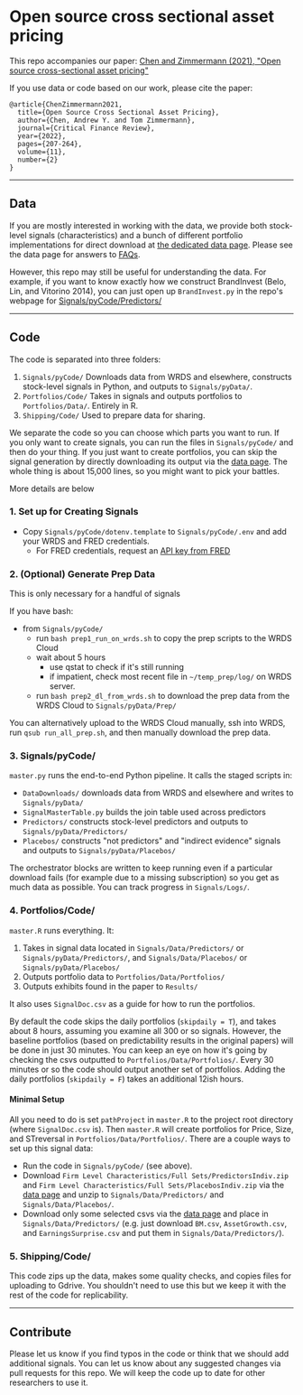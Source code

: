 # Open source cross sectional asset pricing

This repo accompanies our paper:
[Chen and Zimmermann (2021), "Open source cross-sectional asset pricing"](https://papers.ssrn.com/sol3/papers.cfm?abstract_id=3604626)

If you use data or code based on our work, please cite the paper: 

~~~
@article{ChenZimmermann2021,
  title={Open Source Cross Sectional Asset Pricing},
  author={Chen, Andrew Y. and Tom Zimmermann},
  journal={Critical Finance Review},
  year={2022},
  pages={207-264},
  volume={11},
  number={2}
}
~~~


----

## Data

If you are mostly interested in working with the data, we provide both stock-level signals (characteristics) and a bunch of different portfolio implementations for direct download at [the dedicated data page](https://www.openassetpricing.com). Please see the data page for answers to [FAQs](https://www.openassetpricing.com/faq/).

However, this repo may still be useful for understanding the data.  For example, if you want to know exactly how we construct BrandInvest (Belo, Lin, and Vitorino 2014), you can just open up `BrandInvest.py` in the repo's webpage for [Signals/pyCode/Predictors/](https://github.com/OpenSourceAP/CrossSection/tree/master/Signals/pyCode/Predictors)

----

## Code 

The code is separated into three folders:

1. `Signals/pyCode/` Downloads data from WRDS and elsewhere, constructs stock-level signals in Python, and outputs to `Signals/pyData/`.
2. `Portfolios/Code/` Takes in signals and outputs portfolios to `Portfolios/Data/`.  Entirely in R.
3. `Shipping/Code/` Used to prepare data for sharing.

We separate the code so you can choose which parts you want to run.  If you only want to create signals, you can run the files in `Signals/pyCode/` and then do your thing.  If you just want to create portfolios, you can skip the signal generation by directly downloading its output via the [data page](https://www.openassetpricing.com/).  The whole thing is about 15,000 lines, so you might want to pick your battles.

More details are below

### 1. Set up for Creating Signals
* Copy `Signals/pyCode/dotenv.template` to `Signals/pyCode/.env` and add your WRDS and FRED credentials.
  - For FRED credentials, request an [API key from FRED](https://research.stlouisfed.org/docs/api/api_key.html)

### 2. (Optional) Generate Prep Data

This is only necessary for a handful of signals

If you have bash:
* from `Signals/pyCode/`
  - run `bash prep1_run_on_wrds.sh` to copy the prep scripts to the WRDS Cloud
  - wait about 5 hours
    - use qstat to check if it's still running
    - if impatient, check most recent file in `~/temp_prep/log/` on WRDS server.  
  - run `bash prep2_dl_from_wrds.sh` to download the prep data from the WRDS Cloud to `Signals/pyData/Prep/`

You can alternatively upload to the WRDS Cloud manually, ssh into WRDS, run `qsub run_all_prep.sh`, and then manually download the prep data.

### 3. Signals/pyCode/

`master.py` runs the end-to-end Python pipeline. It calls the staged scripts in:

* `DataDownloads/` downloads data from WRDS and elsewhere and writes to `Signals/pyData/`
* `SignalMasterTable.py` builds the join table used across predictors
* `Predictors/` constructs stock-level predictors and outputs to `Signals/pyData/Predictors/`
* `Placebos/` constructs "not predictors" and "indirect evidence" signals and outputs to `Signals/pyData/Placebos/`

The orchestrator blocks are written to keep running even if a particular download fails (for example due to a missing subscription) so you get as much data as possible. You can track progress in `Signals/Logs/`.


### 4. Portfolios/Code/

`master.R` runs everything. It:

1. Takes in signal data located in `Signals/Data/Predictors/` or `Signals/pyData/Predictors/`, and `Signals/Data/Placebos/` or `Signals/pyData/Placebos/`
2. Outputs portfolio data to `Portfolios/Data/Portfolios/`
3. Outputs exhibits found in the paper to `Results/`

It also uses `SignalDoc.csv` as a guide for how to run the portfolios.

By default the code skips the daily portfolios (`skipdaily = T`), and takes about 8 hours, assuming you examine all 300 or so signals.  However, the baseline portfolios (based on predictability results in the original papers) will be done in just 30 minutes. You can keep an eye on how it's going by checking the csvs outputted to `Portfolios/Data/Portfolios/`.  Every 30 minutes or so the code should output another set of portfolios.  Adding the daily portfolios (`skipdaily = F`) takes an additional 12ish hours.

#### Minimal Setup

All you need to do is set `pathProject` in `master.R` to the project root directory (where `SignalDoc.csv` is).  Then `master.R` will create portfolios for Price, Size, and STreversal in `Portfolios/Data/Portfolios/`.
There are a couple ways to set up this signal data:

* Run the code in `Signals/pyCode/` (see above).
* Download `Firm Level Characteristics/Full Sets/PredictorsIndiv.zip` and `Firm Level Characteristics/Full Sets/PlacebosIndiv.zip` via the [data page](https://sites.google.com/site/chenandrewy/open-source-ap) and unzip to `Signals/Data/Predictors/` and `Signals/Data/Placebos/`.
* Download only some selected csvs via the [data page](https://sites.google.com/site/chenandrewy/open-source-ap) and place in `Signals/Data/Predictors/` (e.g. just download `BM.csv`, `AssetGrowth.csv`, and `EarningsSurprise.csv` and put them in `Signals/Data/Predictors/`).


### 5. Shipping/Code/

This code zips up the data, makes some quality checks, and copies files for uploading to Gdrive.  You shouldn't need to use this but we keep it with the rest of the code for replicability.

----

## Contribute

Please let us know if you find typos in the code or think that we should add additional signals. You can let us know about any suggested changes via pull requests for this repo. We will keep the code up to date for other researchers to use it.
